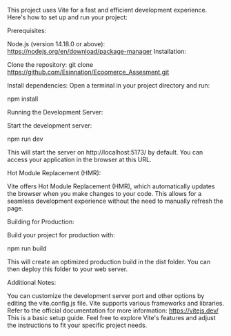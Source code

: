 This project uses Vite for a fast and efficient development experience. Here's how to set up and run your project:

Prerequisites:

Node.js (version 14.18.0 or above): https://nodejs.org/en/download/package-manager
Installation:

Clone the repository:
git clone https://github.com/Esinnation/Ecoomerce_Assesment.git

Install dependencies:
Open a terminal in your project directory and run:

npm install

Running the Development Server:

Start the development server:

npm run dev

This will start the server on http://localhost:5173/ by default. You can access your application in the browser at this URL.

Hot Module Replacement (HMR):

Vite offers Hot Module Replacement (HMR), which automatically updates the browser when you make changes to your code. This allows for a seamless development experience without the need to manually refresh the page.

Building for Production:

Build your project for production with:

npm run build

This will create an optimized production build in the dist folder. You can then deploy this folder to your web server.

Additional Notes:

You can customize the development server port and other options by editing the vite.config.js file.
Vite supports various frameworks and libraries. Refer to the official documentation for more information: https://vitejs.dev/
This is a basic setup guide. Feel free to explore Vite's features and adjust the instructions to fit your specific project needs.

